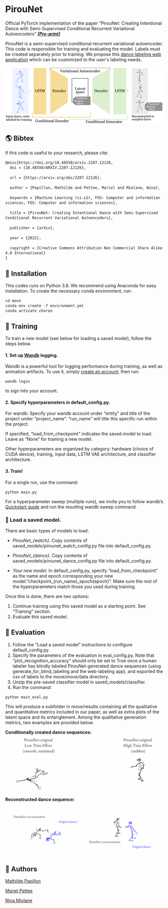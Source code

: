 # PirouNet #

Official PyTorch implementation of the paper “PirouNet: Creating Intentional Dance with Semi-Supervised Conditional Recurrent Variational Autoencoders”
***[[Pre-print](https://arxiv.org/pdf/2207.12126.pdf)]***

PirouNet is a semi-supervised conditional recurrent variational autoencoder. This code is responsible for training and evaluating the model. Labels must be created separately prior to training. We propose this [dance labeling web application](https://github.com/mathildepapillon/move_label) which can be customized to the user's labeling needs.

![Overview of PirouNet's LSTM+VAE architecture.](/images/arch_overview.jpeg)

## 🌎 Bibtex ##
If this code is useful to your research, please cite:

```
@misc{https://doi.org/10.48550/arxiv.2207.12126,
  doi = {10.48550/ARXIV.2207.12126},

  url = {https://arxiv.org/abs/2207.12126},

  author = {Papillon, Mathilde and Pettee, Mariel and Miolane, Nina},

  keywords = {Machine Learning (cs.LG), FOS: Computer and information sciences, FOS: Computer and information sciences},

  title = {PirouNet: Creating Intentional Dance with Semi-Supervised Conditional Recurrent Variational Autoencoders},

  publisher = {arXiv},

  year = {2022},

  copyright = {Creative Commons Attribution Non Commercial Share Alike 4.0 International}
}
```


## 🏡 Installation ##

This codes runs on Python 3.8. We recommend using Anaconda for easy installation. To create the necessary conda environment, run:
```
cd move
conda env create -f environment.yml
conda activate choreo
```

## 🚀 Training ##

To train a new model (see below for loading a saved model), follow the steps below.

#### 1. Set up [Wandb](https://wandb.ai/home) logging.

Wandb is a powerful tool for logging performance during training, as well as animation artifacts. To use it, simply [create an account](https://wandb.auth0.com/login?state=hKFo2SBNb0U4SjE0ZWN3OGZtbTlJWTRpYkNmU0dUTWZKSDk3Y6FupWxvZ2luo3RpZNkgODhWd254WW1zdG51RTREd0pWOGVKWVVzZkVOZ0dydGqjY2lk2SBWU001N1VDd1Q5d2JHU3hLdEVER1FISUtBQkhwcHpJdw&client=VSM57UCwT9wbGSxKtEDGQHIKABHppzIw&protocol=oauth2&nonce=dEZVS3dvYXFVSjdjZFFGdw%3D%3D&redirect_uri=https%3A%2F%2Fapi.wandb.ai%2Foidc%2Fcallback&response_mode=form_post&response_type=id_token&scope=openid%20profile%20email&signup=true), then run:
```
wandb login
```
to sign into your account.

#### 2. Specify hyperparameters in default_config.py.

For wandb: Specify your wandb account under “entity” and title of the project under “project_name”. “run_name” will title this specific run within the project.

If specified, “load_from_checkpoint” indicates the saved model to load. Leave as “None” for training a new model.

Other hyperparameters are organized by category: hardware (choice of CUDA device), training, input data, LSTM VAE architecture, and classifier architecture.

#### 3. Train!
For a single run, use the command:
```
python main.py
```
For a hyperparameter sweep (multiple runs), we invite you to follow wandb’s [Quickstart guide](https://docs.wandb.ai/guides/sweeps/quickstart) and run the resulting wandb sweep command.

### 📕 Load a saved model.
There are basic types of models to load:
* *PirouNet_{watch}.*
Copy contents of saved_models/pirounet_watch_config.py file into default_config.py.

* *PirouNet_{dance}.*
Copy contents of saved_models/pirounet_dance_config.py file into default_config.py.

* *Your new model.*
In default_config.py, specify “load_from_checkpoint” as the name and epoch corresponding your new model:“checkpoint_{run_name}_epoch{epoch}”.
Make sure the rest of the hyperparameters match those you used during training.

Once this is done, there are two options:
1. Continue training using this saved model as a starting point. See “Training” section.
2. Evaluate this saved model.

## 🕺 Evaluation ##

1. Follow the “Load a saved model” instructions to configure default_config.py.
2. Specify the parameters of the evaluation in eval_config.py. Note that “plot_recognition_accuracy” should only be set to True once a human labeler has blindly labeled PirouNet-generated dance sequences (using generate_for_blind_labeling and the web-labeling app), and exported the csv of labels to the move/move/data directory.
3. Unzip the pre-saved classifier model in saved_models/classifier.
4. Run the command:
```
python main_eval.py
```
This will produce a subfolder in move/results containing all the qualitative and quantitative metrics included in our paper, as well as extra plots of the latent space and its entanglement. Among the qualitative generation metrics, two examples are provided below.

**Conditionally created dance sequences:**
![Animated dance sequences conditionally created by PirouNet.](/images/side_by_side_pirounet_originals.gif)

**Reconstructed dance sequence:**
![PirouNet reconstructs input dance.](/images/side_by_side_recon.gif)

## 💃 Authors ##
[Mathilde Papillon](https://sites.google.com/view/mathildepapillon)

[Mariel Pettee](https://mariel-pettee.github.io/)

[Nina Miolane](https://www.ninamiolane.com/)
